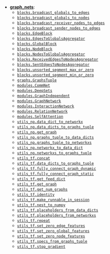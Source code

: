 <!-- This file is machine generated: DO NOT EDIT THIS FILE.
     Edits will be overwritten the next time the file is generated. -->
<!-- common_typos_disable -->
<!--* freshness: { exempt: true } *-->

* **[graph_nets](graph_nets.md)**:
  * [`blocks.broadcast_globals_to_edges`](graph_nets.md#blocks.broadcast_globals_to_edges)
  * [`blocks.broadcast_globals_to_nodes`](graph_nets.md#blocks.broadcast_globals_to_nodes)
  * [`blocks.broadcast_receiver_nodes_to_edges`](graph_nets.md#blocks.broadcast_receiver_nodes_to_edges)
  * [`blocks.broadcast_sender_nodes_to_edges`](graph_nets.md#blocks.broadcast_sender_nodes_to_edges)
  * [`blocks.EdgeBlock`](graph_nets.md#blocks.EdgeBlock)
  * [`blocks.EdgesToGlobalsAggregator`](graph_nets.md#blocks.EdgesToGlobalsAggregator)
  * [`blocks.GlobalBlock`](graph_nets.md#blocks.GlobalBlock)
  * [`blocks.NodeBlock`](graph_nets.md#blocks.NodeBlock)
  * [`blocks.NodesToGlobalsAggregator`](graph_nets.md#blocks.NodesToGlobalsAggregator)
  * [`blocks.ReceivedEdgesToNodesAggregator`](graph_nets.md#blocks.ReceivedEdgesToNodesAggregator)
  * [`blocks.SentEdgesToNodesAggregator`](graph_nets.md#blocks.SentEdgesToNodesAggregator)
  * [`blocks.unsorted_segment_max_or_zero`](graph_nets.md#blocks.unsorted_segment_max_or_zero)
  * [`blocks.unsorted_segment_min_or_zero`](graph_nets.md#blocks.unsorted_segment_min_or_zero)
  * [`graphs.GraphsTuple`](graph_nets.md#graphs.GraphsTuple)
  * [`modules.CommNet`](graph_nets.md#modules.CommNet)
  * [`modules.DeepSets`](graph_nets.md#modules.DeepSets)
  * [`modules.GraphIndependent`](graph_nets.md#modules.GraphIndependent)
  * [`modules.GraphNetwork`](graph_nets.md#modules.GraphNetwork)
  * [`modules.InteractionNetwork`](graph_nets.md#modules.InteractionNetwork)
  * [`modules.RelationNetwork`](graph_nets.md#modules.RelationNetwork)
  * [`modules.SelfAttention`](graph_nets.md#modules.SelfAttention)
  * [`utils_np.data_dict_to_networkx`](graph_nets.md#utils_np.data_dict_to_networkx)
  * [`utils_np.data_dicts_to_graphs_tuple`](graph_nets.md#utils_np.data_dicts_to_graphs_tuple)
  * [`utils_np.get_graph`](graph_nets.md#utils_np.get_graph)
  * [`utils_np.graphs_tuple_to_data_dicts`](graph_nets.md#utils_np.graphs_tuple_to_data_dicts)
  * [`utils_np.graphs_tuple_to_networkxs`](graph_nets.md#utils_np.graphs_tuple_to_networkxs)
  * [`utils_np.networkx_to_data_dict`](graph_nets.md#utils_np.networkx_to_data_dict)
  * [`utils_np.networkxs_to_graphs_tuple`](graph_nets.md#utils_np.networkxs_to_graphs_tuple)
  * [`utils_tf.concat`](graph_nets.md#utils_tf.concat)
  * [`utils_tf.data_dicts_to_graphs_tuple`](graph_nets.md#utils_tf.data_dicts_to_graphs_tuple)
  * [`utils_tf.fully_connect_graph_dynamic`](graph_nets.md#utils_tf.fully_connect_graph_dynamic)
  * [`utils_tf.fully_connect_graph_static`](graph_nets.md#utils_tf.fully_connect_graph_static)
  * [`utils_tf.get_feed_dict`](graph_nets.md#utils_tf.get_feed_dict)
  * [`utils_tf.get_graph`](graph_nets.md#utils_tf.get_graph)
  * [`utils_tf.get_num_graphs`](graph_nets.md#utils_tf.get_num_graphs)
  * [`utils_tf.identity`](graph_nets.md#utils_tf.identity)
  * [`utils_tf.make_runnable_in_session`](graph_nets.md#utils_tf.make_runnable_in_session)
  * [`utils_tf.nest_to_numpy`](graph_nets.md#utils_tf.nest_to_numpy)
  * [`utils_tf.placeholders_from_data_dicts`](graph_nets.md#utils_tf.placeholders_from_data_dicts)
  * [`utils_tf.placeholders_from_networkxs`](graph_nets.md#utils_tf.placeholders_from_networkxs)
  * [`utils_tf.repeat`](graph_nets.md#utils_tf.repeat)
  * [`utils_tf.set_zero_edge_features`](graph_nets.md#utils_tf.set_zero_edge_features)
  * [`utils_tf.set_zero_global_features`](graph_nets.md#utils_tf.set_zero_global_features)
  * [`utils_tf.set_zero_node_features`](graph_nets.md#utils_tf.set_zero_node_features)
  * [`utils_tf.specs_from_graphs_tuple`](graph_nets.md#utils_tf.specs_from_graphs_tuple)
  * [`utils_tf.stop_gradient`](graph_nets.md#utils_tf.stop_gradient)

